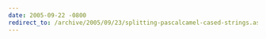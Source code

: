 ```yaml
---
date: 2005-09-22 -0800
redirect_to: /archive/2005/09/23/splitting-pascalcamel-cased-strings.aspx/
---
```

